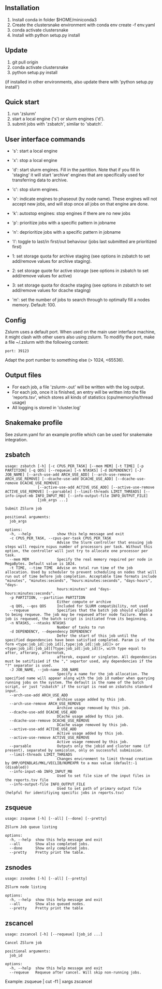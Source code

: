 Installation
------------

1. Install conda in folder $HOME/miniconda3
2. Create the clustersnake environment with conda env create -f env.yaml
4. conda activate clustersnake
5. Install with python setup.py install


Update
------
1. git pull origin
2. conda activate clustersnake
3. python setup.py install

(if installed in other environments, also update there with 'python setup.py install')


Quick start
-----------

1. run 'zslurm'
2. start a local engine ('s')   or slurm engines ('d'). 
3. submit jobs with 'zsbatch', similar to 'sbatch'. 


User interface commands
-----------------------
* 's': start a local engine
* 'x': stop a local engine
* 'd': start slurm engines. Fill in the partition. Note that if you fill in 'staging' it will start 'archive' engines that are specifically used for transferring data to archive. 
* 'c': stop slurm engines.
* 'o': indicate engines to phaseout (by node name). These engines will not accept new jobs, and will stop once all jobs on that engine are done. 
* 'k': autostop engines: stop engines if there are no new jobs

* 'p': prioritize jobs with a specific pattern in jobname
* 'n': deprioritize jobs with a specific pattern in jobname
* 'l': toggle to last/in first/out behaviour (jobs last submitted are prioritized first)

* 1: set storage quota for archive staging (see options in zsbatch to set add/remove values for archive staging). 
* 2: set storage quote for active storage (see options in zsbatch to set add/remove values for active)
* 3: set storage quota for dcache staging (see options in zsbatch to set add/remove values for dcache staging)


* 'm': set the number of jobs to search through to optimally fill a nodes memory. Default: 100. 


Config
------

Zslurm uses a default port. When used on the main user interface machine, it might clash with other users also using zslurm.
To modifiy the port, make a file ~/.zslurm with the following content:

```
port: 39123

```
Adapt the port number to something else (> 1024, <65536).



Output files
------------

* For each job, a file 'zslurm-<jobid>.out' will be written with the log output. 
* For each job, once it is finished, an entry will be written into the file 'reports.tsv', which stores all kinds of statistics (cpu/memory/io/thread usage)
* All logging is stored in 'cluster.log'


Snakemake profile
-----------------

See zslurm.yaml for an example profile which can be used for snakemake integration. 



zsbatch
-------

```
usage: zsbatch [-h] [-c CPUS_PER_TASK] [--mem MEM] [-t TIME] [-p PARTITION] [-q QOS] [--requeue] [-n NTASKS] [-d DEPENDENCY] [-J JOB_NAME] [--arch-use-add ARCH_USE_ADD] [--arch-use-remove ARCH_USE_REMOVE] [--dcache-use-add DCACHE_USE_ADD] [--dcache-use-remove DCACHE_USE_REMOVE]
               [--active-use-add ACTIVE_USE_ADD] [--active-use-remove ACTIVE_USE_REMOVE] [--parsable] [--limit-threads LIMIT_THREADS] [--info-input-mb INFO_INPUT_MB] [--info-output-file INFO_OUTPUT_FILE]
               [job_args ...]

Submit ZSlurm job

positional arguments:
  job_args

options:
  -h, --help            show this help message and exit
  -c CPUS_PER_TASK, --cpus-per-task CPUS_PER_TASK
                        Advise the Slurm controller that ensuing job steps will require ncpus number of processors per task. Without this option, the controller will just try to allocate one processor per task.
  --mem MEM             Specify the real memory required per node in MegaBytes. Default value is 1024.
  -t TIME, --time TIME  Advise on total run time of the job allocation. Used by scheduler to prevent scheduling on nodes that will run out of time before job completion. Acceptable time formats include "minutes", "minutes:seconds", "hours:minutes:seconds", "days-hours", "days-
                        hours:minutes" and "days-hours:minutes:seconds".
  -p PARTITION, --partition PARTITION
                        Either compute or archive
  -q QOS, --qos QOS     Included for SLURM compatibility, not used
  --requeue             Specifies that the batch job should eligible to being requeue. The job may be requeued after node failure. When a job is requeued, the batch script is initiated from its beginning.
  -n NTASKS, --ntasks NTASKS
                        Number of tasks to run
  -d DEPENDENCY, --dependency DEPENDENCY
                        Defer the start of this job until the specified dependencies have been satisfied completed. Param is of the form <type:job_id[:job_id][,type:job_id[:job_id]]> or <type:job_id[:job_id][?type:job_id[:job_id]]>, with type equal to after, afterany, afternotok,
                        afterok, expand or singleton. All dependencies must be satifisied if the "," separtor used, any dependencies if the "?" separator is used.
  -J JOB_NAME, --job-name JOB_NAME
                        Specify a name for the job allocation. The specified name will appear along with the job id number when querying running jobs on the system. The default is the name of the batch script, or just "zsbatch" if the script is read on zsbatchs standard input.
  --arch-use-add ARCH_USE_ADD
                        Archive usage added by this job.
  --arch-use-remove ARCH_USE_REMOVE
                        Archive usage removed by this job.
  --dcache-use-add DCACHE_USE_ADD
                        DCache usage added by this job.
  --dcache-use-remove DCACHE_USE_REMOVE
                        DCache usage removed by this job.
  --active-use-add ACTIVE_USE_ADD
                        Active usage added by this job.
  --active-use-remove ACTIVE_USE_REMOVE
                        Active usage removed by this job.
  --parsable            Outputs only the jobid and cluster name (if present), separated by semicolon, only on successful submission.
  --limit-threads LIMIT_THREADS
                        Changes environment to limit thread creation by OMP/OPENBLAS/MKL/VECLIB/NUMEXPR to a max value (default:-1 (disabled))
  --info-input-mb INFO_INPUT_MB
                        Used to set file size of the input files in the reports.tsv file
  --info-output-file INFO_OUTPUT_FILE
                        Used to set path of primary output file (helpful for identifiying specific jobs in reports.tsv)
```



zsqueue
-------

```
usage: zsqueue [-h] [--all] [--done] [--pretty]

ZSlurm Job queue listing

options:
  -h, --help  show this help message and exit
  --all       Show also completed jobs.
  --done      Show only completed jobs.
  --pretty    Pretty print the table.
```


zsnodes
-------

```
usage: zsnodes [-h] [--all] [--pretty]

ZSlurm node listing

options:
  -h, --help  show this help message and exit
  --all       Show also queued nodes.
  --pretty    Pretty print the table
```


zscancel
--------

```
usage: zscancel [-h] [--requeue] [job_id ...]

Cancel ZSlurm job

positional arguments:
  job_id

options:
  -h, --help  show this help message and exit
  --requeue   Requeue after cancel. Will skip non-running jobs.
```

Example: zsqueue  | cut -f1 | xargs zscancel

